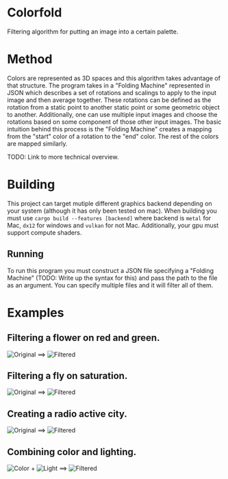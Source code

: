# Colorfold
Filtering algorithm for putting an image into a certain palette.

# Method
Colors are represented as 3D spaces and this algorithm takes advantage of that structure. The program takes in a "Folding Machine" represented in JSON which describes a set of rotations and scalings to apply to the input image and then average together. These rotations can be defined as the rotation from a static point to another static point or some geometric object to another. Additionally, one can use multiple input images and choose the rotations based on some component of those other input images. The basic intuition behind this process is the "Folding Machine" creates a mapping from the "start" color of a rotation to the "end" color. The rest of the colors are mapped similarly.


TODO: Link to more technical overview.

# Building

This project can target mutiple different graphics backend depending on your system (although it has only been tested on mac). When building you must use ```cargo build --features [backend]``` where backend is ```metal``` for Mac, ```dx12``` for windows and ```vulkan``` for not Mac. Additionally, your gpu must support compute shaders.

## Running

To run this program you must construct a JSON file specifying a "Folding Machine" (TODO: Write up the syntax for this) and pass the path to the file as an argument. You can specify multiple files and it will filter all of them.

# Examples

## Filtering a flower on red and green.
![Original](tests/1/Flower.jpg)
==>
![Filtered](tests/1/Out.png)

## Filtering a fly on saturation.
![Original](tests/2/Fly.jpg)
==>
![Filtered](tests/2/Out.png)

## Creating a radio active city.
![Original](tests/3/Color.jpg)
==>
![Filtered](tests/3/Out.png)

## Combining color and lighting.
![Color](tests/0/Test0.Color.png) + ![Light](tests/0/Test0.Light.png)
==>
![Filtered](tests/0/Test0.Out.png)
